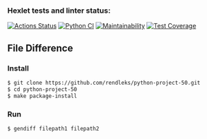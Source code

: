 ### Hexlet tests and linter status:
[![Actions Status](https://github.com/rendleks/python-project-50/workflows/hexlet-check/badge.svg)](https://github.com/rendleks/python-project-50/actions) [![Python CI](https://github.com/rendleks/python-project-50/actions/workflows/pyci.yml/badge.svg)](https://github.com/rendleks/python-project-50/actions/workflows/pyci.yml) [![Maintainability](https://api.codeclimate.com/v1/badges/3890c16b83247e8ba846/maintainability)](https://codeclimate.com/github/rendleks/python-project-50/maintainability) [![Test Coverage](https://api.codeclimate.com/v1/badges/3890c16b83247e8ba846/test_coverage)](https://codeclimate.com/github/rendleks/python-project-50/test_coverage)

## File Difference

### Install

```bash
$ git clone https://github.com/rendleks/python-project-50.git 
$ cd python-project-50
$ make package-install
```

### Run

```bash
$ gendiff filepath1 filepath2
```
